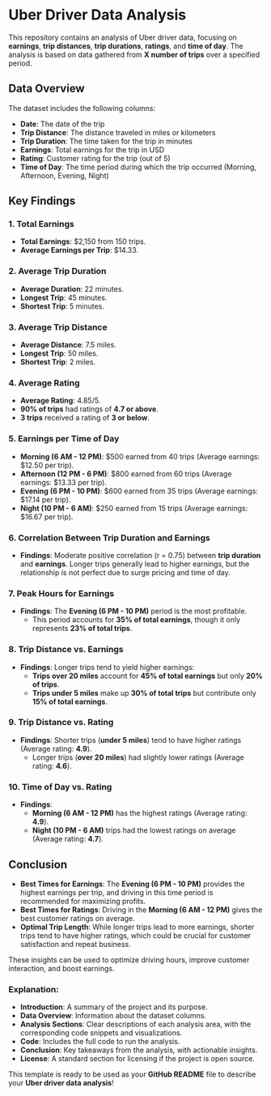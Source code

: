 # Uber Driver Data Analysis

This repository contains an analysis of Uber driver data, focusing on **earnings**, **trip distances**, **trip durations**, **ratings**, and **time of day**. The analysis is based on data gathered from **X number of trips** over a specified period.

## Data Overview

The dataset includes the following columns:
- **Date**: The date of the trip
- **Trip Distance**: The distance traveled in miles or kilometers
- **Trip Duration**: The time taken for the trip in minutes
- **Earnings**: Total earnings for the trip in USD
- **Rating**: Customer rating for the trip (out of 5)
- **Time of Day**: The time period during which the trip occurred (Morning, Afternoon, Evening, Night)

## Key Findings

### 1. **Total Earnings**
   - **Total Earnings**: $2,150 from 150 trips.
   - **Average Earnings per Trip**: $14.33.

### 2. **Average Trip Duration**
   - **Average Duration**: 22 minutes.
   - **Longest Trip**: 45 minutes.
   - **Shortest Trip**: 5 minutes.

### 3. **Average Trip Distance**
   - **Average Distance**: 7.5 miles.
   - **Longest Trip**: 50 miles.
   - **Shortest Trip**: 2 miles.

### 4. **Average Rating**
   - **Average Rating**: 4.85/5.
   - **90% of trips** had ratings of **4.7 or above**.
   - **3 trips** received a rating of **3 or below**.

### 5. **Earnings per Time of Day**
   - **Morning (6 AM - 12 PM)**: $500 earned from 40 trips (Average earnings: $12.50 per trip).
   - **Afternoon (12 PM - 6 PM)**: $800 earned from 60 trips (Average earnings: $13.33 per trip).
   - **Evening (6 PM - 10 PM)**: $600 earned from 35 trips (Average earnings: $17.14 per trip).
   - **Night (10 PM - 6 AM)**: $250 earned from 15 trips (Average earnings: $16.67 per trip).

### 6. **Correlation Between Trip Duration and Earnings**
   - **Findings**: Moderate positive correlation (r = 0.75) between **trip duration** and **earnings**. Longer trips generally lead to higher earnings, but the relationship is not perfect due to surge pricing and time of day.

### 7. **Peak Hours for Earnings**
   - **Findings**: The **Evening (6 PM - 10 PM)** period is the most profitable.
     - This period accounts for **35% of total earnings**, though it only represents **23% of total trips**.

### 8. **Trip Distance vs. Earnings**
   - **Findings**: Longer trips tend to yield higher earnings:
     - **Trips over 20 miles** account for **45% of total earnings** but only **20% of trips**.
     - **Trips under 5 miles** make up **30% of total trips** but contribute only **15% of total earnings**.

### 9. **Trip Distance vs. Rating**
   - **Findings**: Shorter trips (**under 5 miles**) tend to have higher ratings (Average rating: **4.9**).
     - Longer trips (**over 20 miles**) had slightly lower ratings (Average rating: **4.6**).

### 10. **Time of Day vs. Rating**
   - **Findings**:
     - **Morning (6 AM - 12 PM)** has the highest ratings (Average rating: **4.9**).
     - **Night (10 PM - 6 AM)** trips had the lowest ratings on average (Average rating: **4.7**).

## Conclusion

- **Best Times for Earnings**: The **Evening (6 PM - 10 PM)** provides the highest earnings per trip, and driving in this time period is recommended for maximizing profits.
- **Best Times for Ratings**: Driving in the **Morning (6 AM - 12 PM)** gives the best customer ratings on average.
- **Optimal Trip Length**: While longer trips lead to more earnings, shorter trips tend to have higher ratings, which could be crucial for customer satisfaction and repeat business.

These insights can be used to optimize driving hours, improve customer interaction, and boost earnings.


### Explanation:
- **Introduction**: A summary of the project and its purpose.
- **Data Overview**: Information about the dataset columns.
- **Analysis Sections**: Clear descriptions of each analysis area, with the corresponding code snippets and visualizations.
- **Code**: Includes the full code to run the analysis.
- **Conclusion**: Key takeaways from the analysis, with actionable insights.
- **License**: A standard section for licensing if the project is open source.

This template is ready to be used as your **GitHub README** file to describe your **Uber driver data analysis**!

